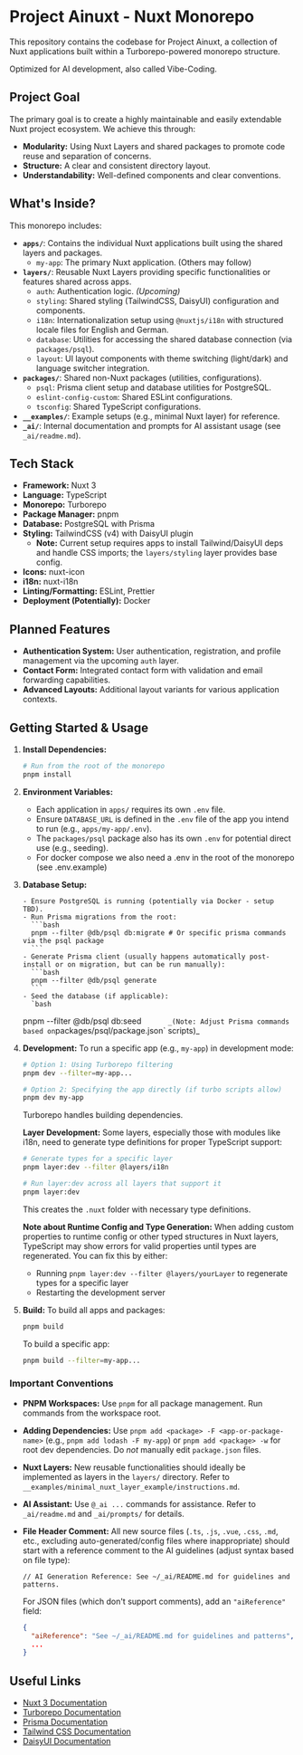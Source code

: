 # Project Ainuxt - Nuxt Monorepo

This repository contains the codebase for Project Ainuxt, a collection of Nuxt applications built within a Turborepo-powered monorepo structure.

Optimized for AI development, also called Vibe-Coding.

## Project Goal

The primary goal is to create a highly maintainable and easily extendable Nuxt project ecosystem. We achieve this through:

- **Modularity:** Using Nuxt Layers and shared packages to promote code reuse and separation of concerns.
- **Structure:** A clear and consistent directory layout.
- **Understandability:** Well-defined components and clear conventions.

## What's Inside?

This monorepo includes:

- **`apps/`**: Contains the individual Nuxt applications built using the shared layers and packages.
  - `my-app`: The primary Nuxt application. (Others may follow)
- **`layers/`**: Reusable Nuxt Layers providing specific functionalities or features shared across apps.
  - `auth`: Authentication logic. _(Upcoming)_
  - `styling`: Shared styling (TailwindCSS, DaisyUI) configuration and components.
  - `i18n`: Internationalization setup using `@nuxtjs/i18n` with structured locale files for English and German.
  - `database`: Utilities for accessing the shared database connection (via `packages/psql`).
  - `layout`: UI layout components with theme switching (light/dark) and language switcher integration.
- **`packages/`**: Shared non-Nuxt packages (utilities, configurations).
  - `psql`: Prisma client setup and database utilities for PostgreSQL.
  - `eslint-config-custom`: Shared ESLint configurations.
  - `tsconfig`: Shared TypeScript configurations.
- **`__examples/`**: Example setups (e.g., minimal Nuxt layer) for reference.
- **`_ai/`**: Internal documentation and prompts for AI assistant usage (see `_ai/readme.md`).

## Tech Stack

- **Framework:** Nuxt 3
- **Language:** TypeScript
- **Monorepo:** Turborepo
- **Package Manager:** pnpm
- **Database:** PostgreSQL with Prisma
- **Styling:** TailwindCSS (v4) with DaisyUI plugin
  - **Note:** Current setup requires apps to install Tailwind/DaisyUI deps and handle CSS imports; the `layers/styling` layer provides base config.
- **Icons:** nuxt-icon
- **i18n:** nuxt-i18n
- **Linting/Formatting:** ESLint, Prettier
- **Deployment (Potentially):** Docker

## Planned Features

- **Authentication System:** User authentication, registration, and profile management via the upcoming `auth` layer.
- **Contact Form:** Integrated contact form with validation and email forwarding capabilities.
- **Advanced Layouts:** Additional layout variants for various application contexts.

## Getting Started & Usage

1.  **Install Dependencies:**

    ```bash
    # Run from the root of the monorepo
    pnpm install
    ```

2.  **Environment Variables:**

    - Each application in `apps/` requires its own `.env` file.
    - Ensure `DATABASE_URL` is defined in the `.env` file of the app you intend to run (e.g., `apps/my-app/.env`).
    - The `packages/psql` package also has its own `.env` for potential direct use (e.g., seeding).
    - For docker compose we also need a .env in the root of the monorepo (see .env.example)

3.  **Database Setup:**

        - Ensure PostgreSQL is running (potentially via Docker - setup TBD).
        - Run Prisma migrations from the root:
          ```bash
          pnpm --filter @db/psql db:migrate # Or specific prisma commands via the psql package
          ```
        - Generate Prisma client (usually happens automatically post-install or on migration, but can be run manually):
          ```bash
          pnpm --filter @db/psql generate
          ```
        - Seed the database (if applicable):
          `bash

    pnpm --filter @db/psql db:seed
    `      _(Note: Adjust Prisma commands based on`packages/psql/package.json` scripts)\_

4.  **Development:**
    To run a specific app (e.g., `my-app`) in development mode:

    ```bash
    # Option 1: Using Turborepo filtering
    pnpm dev --filter=my-app...

    # Option 2: Specifying the app directly (if turbo scripts allow)
    pnpm dev my-app
    ```

    Turborepo handles building dependencies.

    **Layer Development:**
    Some layers, especially those with modules like i18n, need to generate type definitions for proper TypeScript support:

    ```bash
    # Generate types for a specific layer
    pnpm layer:dev --filter @layers/i18n

    # Run layer:dev across all layers that support it
    pnpm layer:dev
    ```

    This creates the `.nuxt` folder with necessary type definitions.

    **Note about Runtime Config and Type Generation:**
    When adding custom properties to runtime config or other typed structures in Nuxt layers, TypeScript may show errors for valid properties until types are regenerated. You can fix this by either:

    - Running `pnpm layer:dev --filter @layers/yourLayer` to regenerate types for a specific layer
    - Restarting the development server

5.  **Build:**
    To build all apps and packages:
    ```bash
    pnpm build
    ```
    To build a specific app:
    ```bash
    pnpm build --filter=my-app...
    ```

### Important Conventions

- **PNPM Workspaces:** Use `pnpm` for all package management. Run commands from the workspace root.
- **Adding Dependencies:** Use `pnpm add <package> -F <app-or-package-name>` (e.g., `pnpm add lodash -F my-app`) or `pnpm add <package> -w` for root dev dependencies. Do _not_ manually edit `package.json` files.
- **Nuxt Layers:** New reusable functionalities should ideally be implemented as layers in the `layers/` directory. Refer to `__examples/minimal_nuxt_layer_example/instructions.md`.
- **AI Assistant:** Use `@_ai ...` commands for assistance. Refer to `_ai/readme.md` and `_ai/prompts/` for details.
- **File Header Comment:** All new source files (`.ts`, `.js`, `.vue`, `.css`, `.md`, etc., excluding auto-generated/config files where inappropriate) should start with a reference comment to the AI guidelines (adjust syntax based on file type):

  ```
  // AI Generation Reference: See ~/_ai/README.md for guidelines and patterns.
  ```

  For JSON files (which don't support comments), add an `"aiReference"` field:

  ```json
  {
    "aiReference": "See ~/_ai/README.md for guidelines and patterns",
    ...
  }
  ```

## Useful Links

- [Nuxt 3 Documentation](https://nuxt.com/docs)
- [Turborepo Documentation](https://turbo.build/docs)
- [Prisma Documentation](https://www.prisma.io/docs/)
- [Tailwind CSS Documentation](https://tailwindcss.com/docs)
- [DaisyUI Documentation](https://daisyui.com/)
